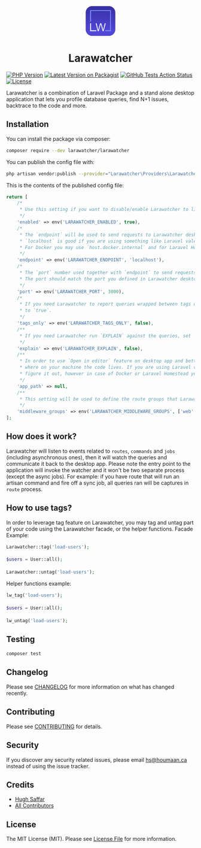 <div align="center">
<img src="./images/logo.svg" width="80" height="80">
<h1>Larawatcher</h1>
</div> 

[![PHP Version](https://img.shields.io/packagist/php-v/larawatcher/larawatcher)](https://packagist.org/packages/larawatcher/larawatcher)
[![Latest Version on Packagist](https://img.shields.io/packagist/v/larawatcher/larawatcher)](https://packagist.org/packages/larawatcher/larawatcher)
[![GitHub Tests Action Status](https://img.shields.io/github/workflow/status/larawatcher/larawatcher/Tests)](https://github.com/larawatcher/larawatcher/actions?query=workflow%3ATests+branch%3Amaster)
[![License](https://img.shields.io/packagist/l/larawatcher/larawatcher)](https://packagist.org/packages/larawatcher/larawatcher)

Larawatcher is a combination of Laravel Package and a stand alone desktop application that lets you profile database queries, find N+1 issues, backtrace to the code and more. 

## Installation

You can install the package via composer:

```bash
composer require --dev larawatcher/larawatcher
```

You can publish the config file with:
```bash
php artisan vendor:publish --provider="Larawatcher\Providers\LarawatcherServiceProvider" --tag="config"
```

This is the contents of the published config file:

```php
return [
    /*
     * Use this setting if you want to disable/enable Larawatcher to listen for query execution
     */
    'enabled' => env('LARAWATCHER_ENABLED', true),
    /*
     * The `endpoint` will be used to send requests to Larawatcher desktop app.
     * `localhost` is good if you are using something like Laravel valet.
     * For Docker you may use `host.docker.internal` and for Laravel Homestead you may use `10.0.2.2`.
     */
    'endpoint' => env('LARAWATCHER_ENDPOINT', 'localhost'),
    /*
     * The `port` number used together with `endpoint` to send requests to Larawatcher desktop app.
     * The port should match the port you defined in Larawatcher desktop app (default 3000)
     */
    'port' => env('LARAWATCHER_PORT', 3000),
    /*
     * If you need Larawatcher to report queries wrapped between tags only, you may set `tags_only`
     * to `true`.
     */
    'tags_only' => env('LARAWATCHER_TAGS_ONLY', false),
    /**
     * If you need Larawatcher run `EXPLAIN` against the queries, set `explain` to `true`.
     */
    'explain' => env('LARAWATCHER_EXPLAIN', false),
    /**
     * In order to use `Open in editor` feature on desktop app and better backtrace, Larawatcher needs to know
     * where on your machine the code lives. If you are using Laravel valet, you may leave this blank and it will
     * figure it out, however in case of Docker or Laravel Homestead you need to be explicit about the path.
     */
    'app_path' => null,
    /**
     * This setting will be used to define the route groups that Larawatcher needs to watch for query execution.
     */
    'middleware_groups' => env('LARAWATCHER_MIDDLEWARE_GROUPS', ['web', 'api']),
];
```

## How does it work?

Larawatcher will listen to events related to `routes`, `commands` and `jobs` (including asynchronous ones), then it will watch the queries and communicate it back to the desktop app.
Please note the entry point to the application will invoke the watcher and it won't be two separate process (except the async jobs). For example: if you have route that will run an artisan command and fire off a sync job, all queries ran will be captures in `route` process.

## How to use tags?

In order to leverage tag feature on Larawatcher, you may tag and untag part of your code using the Larawatcher facade, or the helper functions.
Facade Example:
```php
Larawatcher::tag('load-users');

$users = User::all();

Larawatcher::untag('load-users');
```

Helper functions example:
```php
lw_tag('load-users');

$users = User::all();

lw_untag('load-users');
```

## Testing

``` bash
composer test
```

## Changelog

Please see [CHANGELOG](CHANGELOG.md) for more information on what has changed recently.

## Contributing

Please see [CONTRIBUTING](CONTRIBUTING.md) for details.

## Security

If you discover any security related issues, please email hs@houmaan.ca instead of using the issue tracker.

## Credits

- [Hugh Saffar](https://github.com/hughsaffar)
- [All Contributors](../../contributors)

## License

The MIT License (MIT). Please see [License File](LICENSE.md) for more information.
